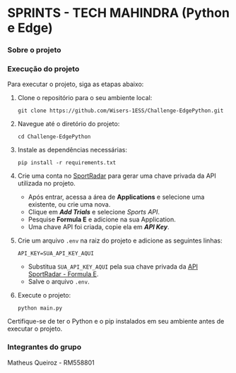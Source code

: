 # SPRINTS - TECH MAHINDRA (Python e Edge)

### Sobre o projeto

### Execução do projeto

Para executar o projeto, siga as etapas abaixo:

1. Clone o repositório para o seu ambiente local:

    ```
    git clone https://github.com/Wisers-1ESS/Challenge-EdgePython.git
    ```

2. Navegue até o diretório do projeto:

    ```
    cd Challenge-EdgePython
    ```

3. Instale as dependências necessárias:

    ```
    pip install -r requirements.txt
    ```
4. Crie uma conta no <a href="https://console.sportradar.com/">SportRadar</a> para gerar uma chave privada da API utilizada no projeto.
    * Após entrar, acessa a área de **Applications** e selecione uma existente, ou crie uma nova.
    * Clique em ***Add Trials*** e selecione *Sports API*.
    * Pesquise **Formula E** e adicione na sua Application.
    * Uma chave API foi criada, copie ela em ***API Key***.
5. Crie um arquivo ```.env``` na raiz do projeto e adicione as seguintes linhas:
   
    ```
    API_KEY=SUA_API_KEY_AQUI
    ```
    
    * Substitua ```SUA_API_KEY_AQUI``` pela sua chave privada da <a href="https://developer.sportradar.com/racing/reference/formula-e-overview" target="_blank">API SportRadar - Formula E</a>.
    * Salve o arquivo ```.env```.

6. Execute o projeto:

    ```
    python main.py
    ```

Certifique-se de ter o Python e o pip instalados em seu ambiente antes de executar o projeto.

### Integrantes do grupo

Matheus Queiroz - RM558801